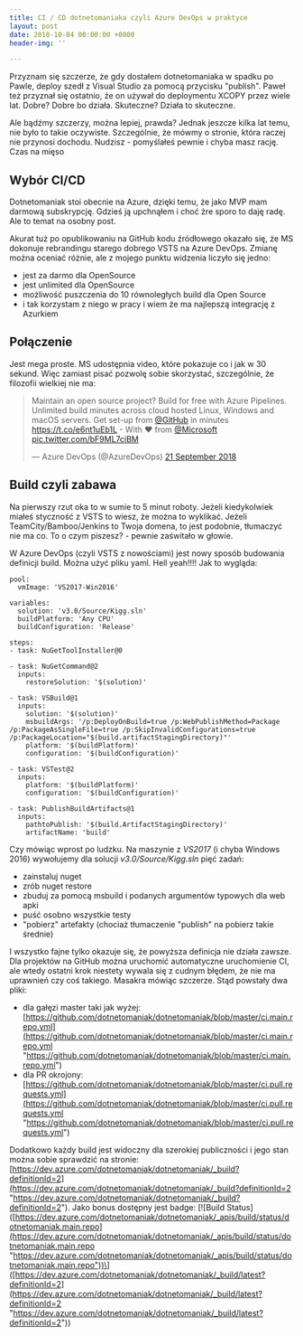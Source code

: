```yaml
---
title: CI / CD dotnetomaniaka czyli Azure DevOps w praktyce
layout: post
date: 2018-10-04 00:00:00 +0000
header-img: ''

---
```

Przyznam się szczerze, że gdy dostałem dotnetomaniaka w spadku po Pawle, deploy szedł z Visual Studio za pomocą przycisku "publish". Paweł też przyznał się ostatnio, że on używał do deploymentu XCOPY przez wiele lat. Dobre? Dobre bo działa. Skuteczne? Działa to skuteczne.

Ale bądźmy szczerzy, można lepiej, prawda? Jednak jeszcze kilka lat temu, nie było to takie oczywiste. Szczególnie, że mówmy o stronie, która  raczej nie przynosi dochodu. Nudzisz - pomyślałeś pewnie i chyba masz rację. Czas na mięso

## Wybór CI/CD

Dotnetomaniak stoi obecnie na Azure, dzięki temu, że jako MVP mam darmową subskrypcję. Gdzieś ją upchnąłem i choć żre sporo to daję radę. Ale to temat na osobny post.

Akurat tuż po opublikowaniu na GitHub kodu źródłowego okazało się, że MS dokonuje rebrandingu starego dobrego VSTS na Azure DevOps. Zmianę można oceniać różnie, ale z mojego punktu widzenia liczyło się jedno:

* jest za darmo dla OpenSource
* jest unlimited dla OpenSource
* możliwość puszczenia do 10 równoległych build dla Open Source
* i tak korzystam z niego w pracy i wiem że ma najlepszą integrację z Azurkiem

## Połączenie

Jest mega proste. MS udostępnia video, które pokazuje co i jak w 30 sekund. Więc zamiast pisać pozwolę sobie skorzystać, szczególnie, że filozofii wielkiej nie ma:

<blockquote class="twitter-tweet" data-lang="en-gb"><p lang="en" dir="ltr">Maintain an open source project? Build for free with Azure Pipelines. Unlimited build minutes across cloud hosted Linux, Windows and macOS servers. Get set-up from <a href="https://twitter.com/github?ref_src=twsrc%5Etfw">@GitHub</a> in minutes <a href="https://t.co/e6nt1uEb1L">https://t.co/e6nt1uEb1L</a> - With ❤ from <a href="https://twitter.com/Microsoft?ref_src=twsrc%5Etfw">@Microsoft</a> <a href="https://t.co/bF9ML7ciBM">pic.twitter.com/bF9ML7ciBM</a></p>— Azure DevOps (@AzureDevOps) <a href="https://twitter.com/AzureDevOps/status/1043160416396951552?ref_src=twsrc%5Etfw">21 September 2018</a></blockquote>
<script async src="https://platform.twitter.com/widgets.js" charset="utf-8"></script>

## Build czyli zabawa

Na pierwszy rzut oka to w sumie to 5 minut roboty. Jeżeli kiedykolwiek miałeś styczność z VSTS to wiesz, że można to wyklikać. Jeżeli TeamCity/Bamboo/Jenkins to Twoja domena, to jest podobnie, tłumaczyć nie ma co. To o czym piszesz? - pewnie zaświtało w głowie.

W Azure DevOps (czyli VSTS z nowościami) jest nowy sposób budowania definicji build. Można użyć pliku yaml. Hell yeah!!!! Jak to wygląda:

    pool:
      vmImage: 'VS2017-Win2016'
    
    variables:
      solution: 'v3.0/Source/Kigg.sln'
      buildPlatform: 'Any CPU'
      buildConfiguration: 'Release'
    
    steps:
    - task: NuGetToolInstaller@0
    
    - task: NuGetCommand@2
      inputs:
        restoreSolution: '$(solution)'
    
    - task: VSBuild@1
      inputs:
        solution: '$(solution)'
        msbuildArgs: '/p:DeployOnBuild=true /p:WebPublishMethod=Package /p:PackageAsSingleFile=true /p:SkipInvalidConfigurations=true /p:PackageLocation="$(build.artifactStagingDirectory)"'
        platform: '$(buildPlatform)'
        configuration: '$(buildConfiguration)'
    
    - task: VSTest@2
      inputs:
        platform: '$(buildPlatform)'
        configuration: '$(buildConfiguration)'
    
    - task: PublishBuildArtifacts@1
      inputs:
        pathtoPublish: '$(build.ArtifactStagingDirectory)' 
        artifactName: 'build'

Czy mówiąc wprost po ludzku. Na maszynie z _VS2017_ (i chyba Windows 2016) wywołujemy dla solucji _v3.0/Source/Kigg.sln_ pięć zadań:

* zainstaluj nuget
* zrób nuget restore
* zbuduj za pomocą msbuild i podanych argumentów typowych dla web apki
* puść osobno wszystkie testy
* "pobierz" artefakty (chociaż tłumaczenie "publish" na pobierz takie średnie)

I wszystko fajne tylko okazuje się, że powyższa definicja nie działa zawsze. Dla projektów na GitHub można uruchomić automatyczne uruchomienie CI, ale wtedy ostatni krok niestety wywala się z cudnym błędem, że nie ma uprawnień czy coś takiego. Masakra mówiąc szczerze. Stąd powstały dwa pliki:

* dla gałęzi master taki jak wyżej: [https://github.com/dotnetomaniak/dotnetomaniak/blob/master/ci.main.repo.yml](https://github.com/dotnetomaniak/dotnetomaniak/blob/master/ci.main.repo.yml "https://github.com/dotnetomaniak/dotnetomaniak/blob/master/ci.main.repo.yml")
* dla PR okrojony: [https://github.com/dotnetomaniak/dotnetomaniak/blob/master/ci.pull.requests.yml](https://github.com/dotnetomaniak/dotnetomaniak/blob/master/ci.pull.requests.yml "https://github.com/dotnetomaniak/dotnetomaniak/blob/master/ci.pull.requests.yml")

Dodatkowo każdy build jest widoczny dla szerokiej publiczności i jego stan można sobie sprawdzić na stronie: [https://dev.azure.com/dotnetomaniak/dotnetomaniak/_build?definitionId=2](https://dev.azure.com/dotnetomaniak/dotnetomaniak/_build?definitionId=2 "https://dev.azure.com/dotnetomaniak/dotnetomaniak/_build?definitionId=2"). Jako bonus dostępny jest badge: \[!\[Build Status\]([https://dev.azure.com/dotnetomaniak/dotnetomaniak/_apis/build/status/dotnetomaniak.main.repo](https://dev.azure.com/dotnetomaniak/dotnetomaniak/_apis/build/status/dotnetomaniak.main.repo "https://dev.azure.com/dotnetomaniak/dotnetomaniak/_apis/build/status/dotnetomaniak.main.repo"))\]([https://dev.azure.com/dotnetomaniak/dotnetomaniak/_build/latest?definitionId=2](https://dev.azure.com/dotnetomaniak/dotnetomaniak/_build/latest?definitionId=2 "https://dev.azure.com/dotnetomaniak/dotnetomaniak/_build/latest?definitionId=2"))
